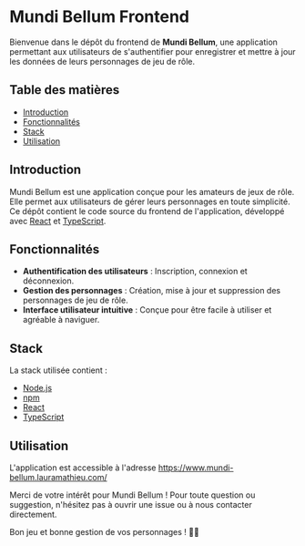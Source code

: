 # Mundi Bellum Frontend

Bienvenue dans le dépôt du frontend de **Mundi Bellum**, une application permettant aux utilisateurs de s'authentifier pour enregistrer et mettre à jour les données de leurs personnages de jeu de rôle.

## Table des matières

- [Introduction](#introduction)
- [Fonctionnalités](#fonctionnalités)
- [Stack](#stack)
- [Utilisation](#utilisation)

## Introduction

Mundi Bellum est une application conçue pour les amateurs de jeux de rôle. Elle permet aux utilisateurs de gérer leurs personnages en toute simplicité. Ce dépôt contient le code source du frontend de l'application, développé avec [React](https://reactjs.org/) et [TypeScript](https://www.typescriptlang.org/).

## Fonctionnalités

- **Authentification des utilisateurs** : Inscription, connexion et déconnexion.
- **Gestion des personnages** : Création, mise à jour et suppression des personnages de jeu de rôle.
- **Interface utilisateur intuitive** : Conçue pour être facile à utiliser et agréable à naviguer.

## Stack

La stack utilisée contient :

- [Node.js](https://nodejs.org/)
- [npm](https://www.npmjs.com/)
- [React](https://reactjs.org/)
- [TypeScript](https://www.typescriptlang.org/)

## Utilisation

L'application est accessible à l'adresse https://www.mundi-bellum.lauramathieu.com/

Merci de votre intérêt pour Mundi Bellum ! Pour toute question ou suggestion, n'hésitez pas à ouvrir une issue ou à nous contacter directement.

Bon jeu et bonne gestion de vos personnages ! 🎲✨
